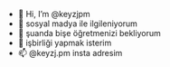 - 👋 Hi, I’m @keyzjpm
- 👀 sosyal madya ile ilgileniyorum
- 🌱 şuanda bişe öğretmenizi bekliyorum
- 💞️ işbirliği yapmak isterim
- 📫 @keyzj.pm insta adresim

<!---
keyzjpm/keyzjpm is a ✨ special ✨ repository because its `README.md` (this file) appears on your GitHub profile.
You can click the Preview link to take a look at your changes.
--->
